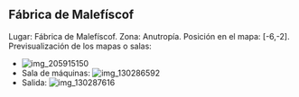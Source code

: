 ## Fábrica de Malefíscof
Lugar: Fábrica de Malefíscof.
Zona: Anutropía.
Posición en el mapa: [-6,-2].
Previsualización de los mapas o salas:
- ![img_205915150](https://media.discordapp.net/attachments/1115311447145193482/1115348170818457610/205915150.jpg)
- Sala de máquinas: ![img_130286592](https://media.discordapp.net/attachments/1115311447145193482/1115323625298469005/130286592.jpg)
- Salida: ![img_130287616](https://media.discordapp.net/attachments/1115311447145193482/1115323627768918126/130287616.jpg)